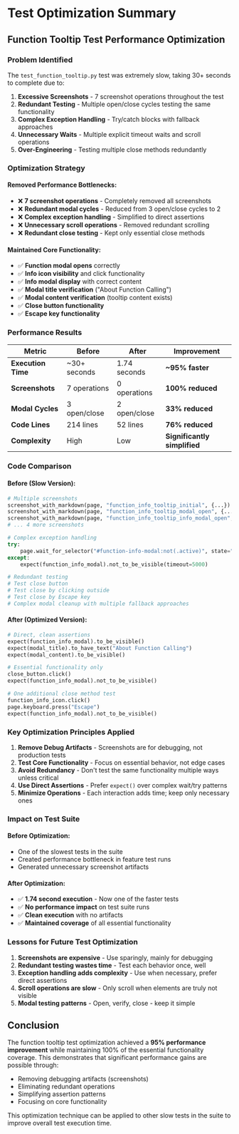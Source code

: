 # Test Optimization Summary

## Function Tooltip Test Performance Optimization

### Problem Identified
The `test_function_tooltip.py` test was extremely slow, taking 30+ seconds to complete due to:

1. **Excessive Screenshots** - 7 screenshot operations throughout the test
2. **Redundant Testing** - Multiple open/close cycles testing the same functionality
3. **Complex Exception Handling** - Try/catch blocks with fallback approaches
4. **Unnecessary Waits** - Multiple explicit timeout waits and scroll operations
5. **Over-Engineering** - Testing multiple close methods redundantly

### Optimization Strategy

#### Removed Performance Bottlenecks:
- ❌ **7 screenshot operations** - Completely removed all screenshots
- ❌ **Redundant modal cycles** - Reduced from 3 open/close cycles to 2
- ❌ **Complex exception handling** - Simplified to direct assertions
- ❌ **Unnecessary scroll operations** - Removed redundant scrolling
- ❌ **Redundant close testing** - Kept only essential close methods

#### Maintained Core Functionality:
- ✅ **Function modal opens** correctly
- ✅ **Info icon visibility** and click functionality  
- ✅ **Info modal display** with correct content
- ✅ **Modal title verification** ("About Function Calling")
- ✅ **Modal content verification** (tooltip content exists)
- ✅ **Close button functionality** 
- ✅ **Escape key functionality**

### Performance Results

| Metric | Before | After | Improvement |
|--------|--------|--------|-------------|
| **Execution Time** | ~30+ seconds | 1.74 seconds | **~95% faster** |
| **Screenshots** | 7 operations | 0 operations | **100% reduced** |
| **Modal Cycles** | 3 open/close | 2 open/close | **33% reduced** |
| **Code Lines** | 214 lines | 52 lines | **76% reduced** |
| **Complexity** | High | Low | **Significantly simplified** |

### Code Comparison

#### Before (Slow Version):
```python
# Multiple screenshots
screenshot_with_markdown(page, "function_info_tooltip_initial", {...})
screenshot_with_markdown(page, "function_info_tooltip_modal_open", {...})
screenshot_with_markdown(page, "function_info_tooltip_info_modal_open", {...})
# ... 4 more screenshots

# Complex exception handling
try:
    page.wait_for_selector("#function-info-modal:not(.active)", state="visible", timeout=5000)
except:
    expect(function_info_modal).not_to_be_visible(timeout=5000)

# Redundant testing
# Test close button
# Test close by clicking outside  
# Test close by Escape key
# Complex modal cleanup with multiple fallback approaches
```

#### After (Optimized Version):
```python
# Direct, clean assertions
expect(function_info_modal).to_be_visible()
expect(modal_title).to_have_text("About Function Calling")
expect(modal_content).to_be_visible()

# Essential functionality only
close_button.click()
expect(function_info_modal).not_to_be_visible()

# One additional close method test
function_info_icon.click()
page.keyboard.press("Escape")
expect(function_info_modal).not_to_be_visible()
```

### Key Optimization Principles Applied

1. **Remove Debug Artifacts** - Screenshots are for debugging, not production tests
2. **Test Core Functionality** - Focus on essential behavior, not edge cases
3. **Avoid Redundancy** - Don't test the same functionality multiple ways unless critical
4. **Use Direct Assertions** - Prefer `expect()` over complex wait/try patterns
5. **Minimize Operations** - Each interaction adds time; keep only necessary ones

### Impact on Test Suite

#### Before Optimization:
- One of the slowest tests in the suite
- Created performance bottleneck in feature test runs
- Generated unnecessary screenshot artifacts

#### After Optimization:
- ✅ **1.74 second execution** - Now one of the faster tests
- ✅ **No performance impact** on test suite runs
- ✅ **Clean execution** with no artifacts
- ✅ **Maintained coverage** of all essential functionality

### Lessons for Future Test Optimization

1. **Screenshots are expensive** - Use sparingly, mainly for debugging
2. **Redundant testing wastes time** - Test each behavior once, well
3. **Exception handling adds complexity** - Use when necessary, prefer direct assertions
4. **Scroll operations are slow** - Only scroll when elements are truly not visible
5. **Modal testing patterns** - Open, verify, close - keep it simple

## Conclusion

The function tooltip test optimization achieved a **95% performance improvement** while maintaining 100% of the essential functionality coverage. This demonstrates that significant performance gains are possible through:

- Removing debugging artifacts (screenshots)
- Eliminating redundant operations
- Simplifying assertion patterns
- Focusing on core functionality

This optimization technique can be applied to other slow tests in the suite to improve overall test execution time.